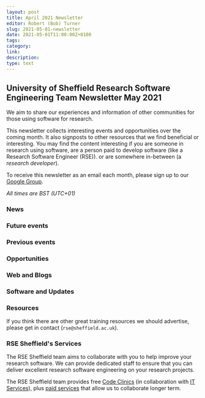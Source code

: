 ```yaml
---
layout: post
title: April 2021 Newsletter
editor: Robert (Bob) Turner
slug: 2021-05-01-newsletter
date: 2021-05-01T11:00:00Z+0100
tags:
category:
link:
description:
type: text
---
```


## University of Sheffield Research Software Engineering Team Newsletter May 2021

We aim to share our experiences and information of other communities for those using software for research.


This newsletter collects interesting events and opportunities over the coming month.
It also signposts to other resources that we find beneficial or interesting.
You may find the content interesting if you are someone in research using software,
are a person paid to develop software (like a Research Software Engineer (RSE)).
or are somewhere in-between (a *research developer*).

To receive this newsletter as an email each month, please sign up to our [Google Group][rses-mail-list].

*All times are BST (UTC+01)*


### News



### Future events



### Previous events


### Opportunities




### Web and Blogs




### Software and Updates




### Resources


If you think there are other great training resources we should advertise, please get in contact (`rse@sheffield.ac.uk`).

### RSE Sheffield's Services

The RSE Sheffield team aims to collaborate with you to help improve your research software.
We can provide dedicated staff to ensure that you can deliver excellent research software engineering on your research projects.

The RSE Sheffield team provides free [Code Clinics][CCs] (in collaboration with [IT Services](its-res-it)), plus
[paid services][rse-service] that allow us to collaborate longer term.


[CCs]: https://rse.shef.ac.uk/support/code-clinic/
[EPCC]: https://www.epcc.ed.ac.uk/
[its-res-it]: https://www.sheffield.ac.uk/it-services/research/
[its-workshops]: https://www.sheffield.ac.uk/it-services/research/one-day-sessions
[rse-service]: https://rse.shef.ac.uk/service/
[rses-mail-list]: https://groups.google.com/a/sheffield.ac.uk/forum/#!forum/rse-group
[rses]: https://rse.shef.ac.uk/
